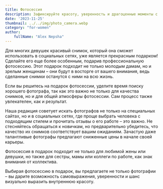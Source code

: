 ```yaml
---
title: Фотосессия
description: Зафиксируйте красоту, уверенность и драгоценные моменты с профессиональной фотосессией.
date: '2023-11-25'
thumbnail: ../../img/photo_camera.webp
category: "for-women"
author:
    fullName: "Alex Nepsha"
---
```


Для многих девушек красивый снимок, который она сможет использовать в социальных сетях, уже является прекрасным
подарком! Сделайте его еще более особенным, подарив профессиональную фотосессию. Этот подарок подходит не только молодым
дамам, но и зрелым женщинам – они будут в восторге от вашего внимания, ведь сделанные снимки останутся с ними на всю
жизнь.

Если вы решитесь на подарок фотосессии, уделите время поиску хорошего фотографа, так как это важно не только для
качества снимков, но и для общей атмосферы фотосессии. Сам процесс также увлекателен, как и результат.

Наша редакция советует искать фотографов не только на специальных сайтах, но и в социальных сетях, где проще выбрать
человека с подходящим стилем и прочитать отзывы о его работе – это важно. Не стесняйтесь обращаться к новичкам, но
предварительно убедитесь, что качество их снимков соответствует вашим ожиданиям. Зачастую даже талантливые фотографы
предлагают сниженные цены в начале своей карьеры.

Фотосессия в подарок подходит не только для любимой жены или девушки, но также для сестры, мамы или коллеги по работе,
как знак внимания от коллектива.

Выбирая фотосессию в подарок, вы предлагаете не только фотографии – вы дарите возможность самовыражения, уверенности и
шанс визуально выразить внутреннюю красоту.
